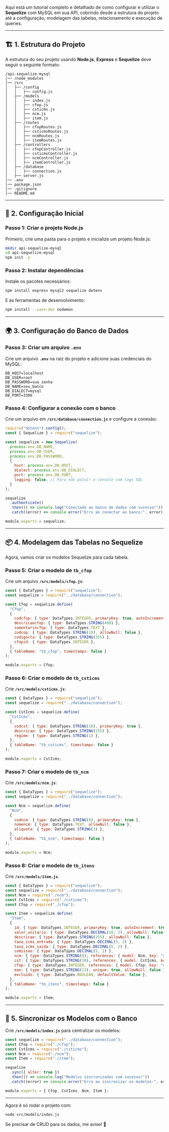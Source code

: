 Aqui está um tutorial completo e detalhado de como configurar e utilizar o **Sequelize** com MySQL em sua API, cobrindo desde a estrutura do projeto até a configuração, modelagem das tabelas, relacionamento e execução de queries.

---

## 🏗️ **1. Estrutura do Projeto**
A estrutura do seu projeto usando **Node.js**, **Express** e **Sequelize** deve seguir o seguinte formato:

```
/api-sequelize-mysql
│── /node_modules
│── /src
│   ├── /config
│   │   ├── config.js
│   ├── /models
│   │   ├── index.js
│   │   ├── cfop.js
│   │   ├── csticms.js
│   │   ├── ncm.js
│   │   ├── item.js
│   ├── /routes
│   │   ├── cfopRoutes.js
│   │   ├── csticmsRoutes.js
│   │   ├── ncmRoutes.js
│   │   ├── itemRoutes.js
│   ├── /controllers
│   │   ├── cfopController.js
│   │   ├── csticmsController.js
│   │   ├── ncmController.js
│   │   ├── itemController.js
│   ├── /database
│   │   ├── connection.js
│   ├── server.js
│── .env
│── package.json
│── .gitignore
│── README.md
```

---

## 🔧 **2. Configuração Inicial**
### **Passo 1: Criar o projeto Node.js**
Primeiro, crie uma pasta para o projeto e inicialize um projeto Node.js:

```sh
mkdir api-sequelize-mysql
cd api-sequelize-mysql
npm init -y
```

### **Passo 2: Instalar dependências**
Instale os pacotes necessários:

```sh
npm install express mysql2 sequelize dotenv
```

E as ferramentas de desenvolvimento:

```sh
npm install --save-dev nodemon
```

---

## 🌍 **3. Configuração do Banco de Dados**
### **Passo 3: Criar um arquivo `.env`**
Crie um arquivo **`.env`** na raiz do projeto e adicione suas credenciais do MySQL:

```
DB_HOST=localhost
DB_USER=root
DB_PASSWORD=sua_senha
DB_NAME=seu_banco
DB_DIALECT=mysql
DB_PORT=3306
```

### **Passo 4: Configurar a conexão com o banco**
Crie um arquivo em **`/src/database/connection.js`** e configure a conexão:

```javascript
require("dotenv").config();
const { Sequelize } = require("sequelize");

const sequelize = new Sequelize(
  process.env.DB_NAME,
  process.env.DB_USER,
  process.env.DB_PASSWORD,
  {
    host: process.env.DB_HOST,
    dialect: process.env.DB_DIALECT,
    port: process.env.DB_PORT,
    logging: false, // Para não poluir o console com logs SQL
  }
);

sequelize
  .authenticate()
  .then(() => console.log("Conectado ao banco de dados com sucesso!"))
  .catch((error) => console.error("Erro ao conectar ao banco:", error));

module.exports = sequelize;
```

---

## 📦 **4. Modelagem das Tabelas no Sequelize**
Agora, vamos criar os modelos Sequelize para cada tabela.

### **Passo 5: Criar o modelo de `tb_cfop`**
Crie um arquivo **`/src/models/cfop.js`**:

```javascript
const { DataTypes } = require("sequelize");
const sequelize = require("../database/connection");

const Cfop = sequelize.define(
  "Cfop",
  {
    codcfop: { type: DataTypes.INTEGER, primaryKey: true, autoIncrement: true },
    descricaocfop: { type: DataTypes.STRING(400) },
    comentariocfop: { type: DataTypes.TEXT },
    codcop: { type: DataTypes.STRING(10), allowNull: false },
    codigocta: { type: DataTypes.STRING(255) },
    cfopid: { type: DataTypes.INTEGER },
  },
  { tableName: "tb_cfop", timestamps: false }
);

module.exports = Cfop;
```

### **Passo 6: Criar o modelo de `tb_csticms`**
Crie **`/src/models/csticms.js`**:

```javascript
const { DataTypes } = require("sequelize");
const sequelize = require("../database/connection");

const CstIcms = sequelize.define(
  "CstIcms",
  {
    codcst: { type: DataTypes.STRING(10), primaryKey: true },
    descricao: { type: DataTypes.STRING(255) },
    regime: { type: DataTypes.STRING(1) },
  },
  { tableName: "tb_csticms", timestamps: false }
);

module.exports = CstIcms;
```

### **Passo 7: Criar o modelo de `tb_ncm`**
Crie **`/src/models/ncm.js`**:

```javascript
const { DataTypes } = require("sequelize");
const sequelize = require("../database/connection");

const Ncm = sequelize.define(
  "Ncm",
  {
    codncm: { type: DataTypes.STRING(8), primaryKey: true },
    nomencm: { type: DataTypes.TEXT, allowNull: false },
    aliquota: { type: DataTypes.STRING(3) },
  },
  { tableName: "tb_ncm", timestamps: false }
);

module.exports = Ncm;
```

### **Passo 8: Criar o modelo de `tb_itens`**
Crie **`/src/models/item.js`**:

```javascript
const { DataTypes } = require("sequelize");
const sequelize = require("../database/connection");
const Ncm = require("./ncm");
const CstIcms = require("./csticms");
const Cfop = require("./cfop");

const Item = sequelize.define(
  "Item",
  {
    id: { type: DataTypes.INTEGER, primaryKey: true, autoIncrement: true },
    valor_unitario: { type: DataTypes.DECIMAL(10, 2), allowNull: false },
    descricao: { type: DataTypes.STRING(255), allowNull: false },
    taxa_icms_entrada: { type: DataTypes.DECIMAL(5, 2) },
    taxa_icms_saida: { type: DataTypes.DECIMAL(5, 2) },
    comissao: { type: DataTypes.DECIMAL(5, 2) },
    ncm: { type: DataTypes.STRING(8), references: { model: Ncm, key: "codncm" } },
    cst: { type: DataTypes.STRING(10), references: { model: CstIcms, key: "codcst" } },
    cfop: { type: DataTypes.INTEGER, references: { model: Cfop, key: "codcfop" } },
    ean: { type: DataTypes.STRING(13), unique: true, allowNull: false },
    excluido: { type: DataTypes.BOOLEAN, defaultValue: false },
  },
  { tableName: "tb_itens", timestamps: false }
);

module.exports = Item;
```

---

## 🚀 **5. Sincronizar os Modelos com o Banco**
Crie **`/src/models/index.js`** para centralizar os modelos:

```javascript
const sequelize = require("../database/connection");
const Cfop = require("./cfop");
const CstIcms = require("./csticms");
const Ncm = require("./ncm");
const Item = require("./item");

sequelize
  .sync({ alter: true })
  .then(() => console.log("Modelos sincronizados com sucesso!"))
  .catch((error) => console.error("Erro ao sincronizar os modelos:", error));

module.exports = { Cfop, CstIcms, Ncm, Item };
```

---

Agora é só rodar o projeto com:

```sh
node src/models/index.js
```

Se precisar de CRUD para os dados, me avise! 🚀